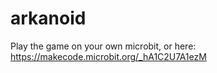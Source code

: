 # arkanoid

Play the game on your own microbit, or here: https://makecode.microbit.org/_hA1C2U7A1ezM
